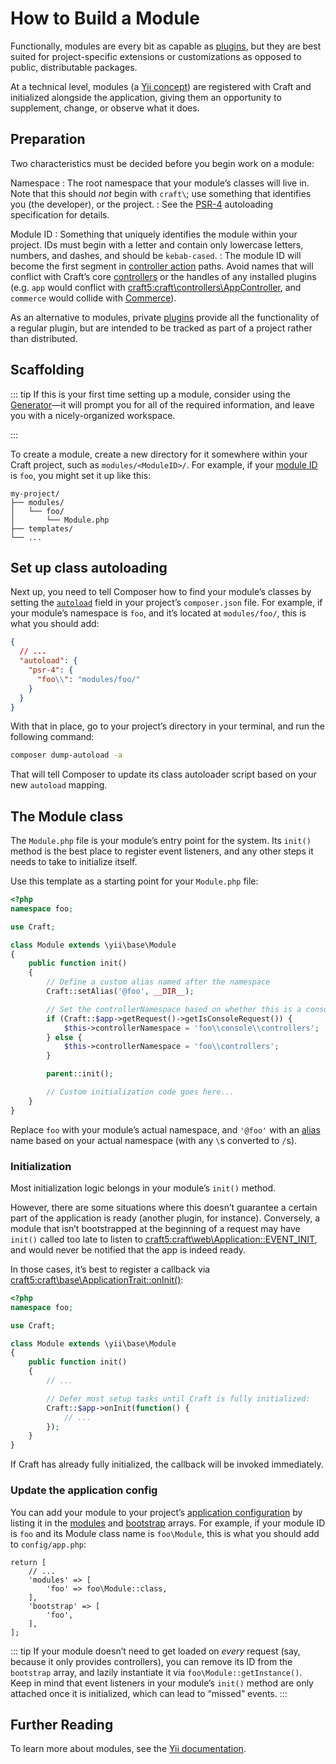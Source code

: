 # How to Build a Module

Functionally, modules are every bit as capable as [plugins](plugin-guide.md), but they are best suited for project-specific extensions or customizations as opposed to public, distributable packages.

At a technical level, modules (a [Yii concept](guide:structure-modules)) are registered with Craft and initialized alongside the application, giving them an opportunity to supplement, change, or observe what it does.

## Preparation

Two characteristics must be decided before you begin work on a module:

Namespace
: The root namespace that your module’s classes will live in. Note that this should *not* begin with `craft\`; use something that identifies you (the developer), or the project.
: See the [PSR-4](https://www.php-fig.org/psr/psr-4/) autoloading specification for details.

Module ID
: Something that uniquely identifies the module within your project. IDs must begin with a letter and contain only lowercase letters, numbers, and dashes, and should be `kebab-cased`.
: The module ID will become the first segment in [controller action](./controllers.md) paths. Avoid names that will conflict with Craft’s core [controllers](repo:craftcms/cms/tree/develop/src/controllers) or the handles of any installed plugins (e.g. `app` would conflict with <craft5:craft\controllers\AppController>, and `commerce` would collide with [Commerce](/commerce/5.x/README.md)).


As an alternative to modules, private [plugins](plugin-guide.md) provide all the functionality of a regular plugin, but are intended to be tracked as part of a project rather than distributed.

## Scaffolding

::: tip
If this is your first time setting up a module, consider using the [Generator](generator.md)—it will prompt you for all of the required information, and leave you with a nicely-organized workspace.

<p><Generator component="module" /></p>
:::

To create a module, create a new directory for it somewhere within your Craft project, such as `modules/<ModuleID>/`. For example, if your [module ID](#preparation) is `foo`, you might set it up like this:

```treeview
my-project/
├── modules/
│   └── foo/
│       └── Module.php
├── templates/
└── ...
```

## Set up class autoloading

Next up, you need to tell Composer how to find your module’s classes by setting the [`autoload`](https://getcomposer.org/doc/04-schema.md#autoload) field in your project’s `composer.json` file. For example, if your module’s namespace is `foo`, and it’s located at `modules/foo/`, this is what you should add:

```json
{
  // ...
  "autoload": {
    "psr-4": {
      "foo\\": "modules/foo/"
    }
  }
}
```

With that in place, go to your project’s directory in your terminal, and run the following command:

```bash
composer dump-autoload -a
```

That will tell Composer to update its class autoloader script based on your new `autoload` mapping.

## The Module class

The `Module.php` file is your module’s entry point for the system. Its `init()` method is the best place to register event listeners, and any other steps it needs to take to initialize itself.

Use this template as a starting point for your `Module.php` file:

```php
<?php
namespace foo;

use Craft;

class Module extends \yii\base\Module
{
    public function init()
    {
        // Define a custom alias named after the namespace
        Craft::setAlias('@foo', __DIR__);

        // Set the controllerNamespace based on whether this is a console or web request
        if (Craft::$app->getRequest()->getIsConsoleRequest()) {
            $this->controllerNamespace = 'foo\\console\\controllers';
        } else {
            $this->controllerNamespace = 'foo\\controllers';
        }

        parent::init();

        // Custom initialization code goes here...
    }
}
```

Replace `foo` with your module’s actual namespace, and `'@foo'` with an [alias](guide:concept-aliases) name based on your actual namespace (with any `\`s converted to `/`s).

### Initialization

Most initialization logic belongs in your module’s `init()` method.

However, there are some situations where this doesn’t guarantee a certain part of the application is ready (another plugin, for instance). Conversely, a module that isn’t bootstrapped at the beginning of a request may have `init()` called too late to listen to <craft5:craft\web\Application::EVENT_INIT>, and would never be notified that the app is indeed ready.

In those cases, it’s best to register a callback via <craft5:craft\base\ApplicationTrait::onInit()>:

```php
<?php
namespace foo;

use Craft;

class Module extends \yii\base\Module
{
    public function init()
    {
        // ...

        // Defer most setup tasks until Craft is fully initialized:
        Craft::$app->onInit(function() {
            // ...
        });
    }
}
```

If Craft has already fully initialized, the callback will be invoked immediately.

### Update the application config

You can add your module to your project’s [application configuration](../configure.md#application-configuration) by listing it in the [modules](yii2:yii\base\Module::modules) and [bootstrap](yii2:yii\base\Application::bootstrap) arrays. For example, if your module ID is `foo` and its Module class name is `foo\Module`, this is what you should add to `config/app.php`:

```php{4,7}
return [
    // ...
    'modules' => [
        'foo' => foo\Module::class,
    ],
    'bootstrap' => [
        'foo',
    ],
];
```

::: tip
If your module doesn’t need to get loaded on _every_ request (say, because it only provides controllers), you can remove its ID from the `bootstrap` array, and lazily instantiate it via `foo\Module::getInstance()`. Keep in mind that event listeners in your module’s `init()` method are only attached once it is initialized, which can lead to “missed” events.
:::


## Further Reading

To learn more about modules, see the [Yii documentation](guide:structure-modules).
